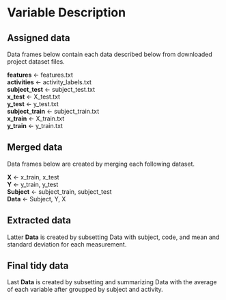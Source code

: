 
# Variable Description




## Assigned data
Data frames below contain each data described below from downloaded project dataset files.  


**features** <- features.txt  
**activities** <- activity_labels.txt  
**subject_test** <- subject_test.txt  
**x_test** <- X_test.txt  
**y_test** <- y_test.txt  
**subject_train** <- subject_train.txt  
**x_train** <- X_train.txt  
**y_train** <- y_train.txt  




## Merged data
Data frames below are created by merging each following dataset.


**X** <- x_train, x_test  
**Y** <- y_train, y_test  
**Subject** <- subject_train, subject_test  
**Data** <- Subject, Y, X  




## Extracted data
Latter **Data** is created by subsetting Data with subject, code, and mean and standard deviation for each measurement.




## Final tidy data
Last **Data** is created by subsetting and summarizing Data with the average of each variable after groupped by subject and activity.
